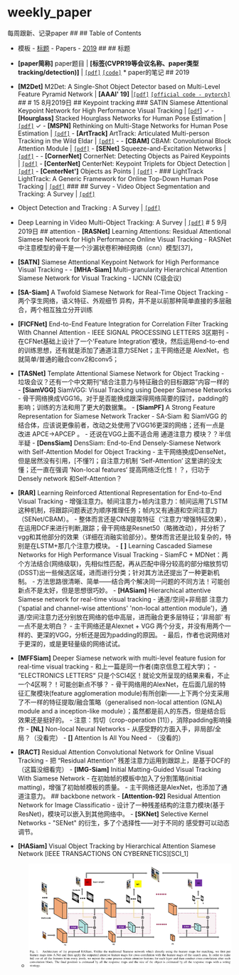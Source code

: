 # weekly_paper
每周跟新、记录paper ## ## Table of Contents
- 模板 - [标题](https://github.com/bluoluo/weekly_paper/blob/master/README.md#标题) - Papers - [2019](https://github.com/bluoluo/weekly_paper/blob/master/README.md#2019) ## ## 标题
- **[paper简称]** paper题目 | **[标签(CVPR19等会议名称、paper类型tracking/detection)]** | [`[pdf]`](pdf链接) [`[code]`](code链接) * paper的笔记 ## 2019
- **[M2Det]** M2Det: A Single-Shot Object Detector based on Multi-Level Feature Pyramid Network | **[AAAI' 19]** |[`[pdf]`](https://arxiv.org/pdf/1811.04533.pdf) [`[official code - pytorch]`](https://github.com/qijiezhao/M2Det) ## # 15 8月2019日 ## Keypoint tracking ### SATIN Siamese Attentional Keypoint Network for High Performance Visual Tracking | [[`pdf`]](https://arxiv.org/abs/1904.10128) ✓ - **[Hourglass]** Stacked Hourglass Networks for Human Pose Estimation | [`[pdf]`](http://arxiv.org/abs/1603.06937) ✓ - **[MSPN]** Rethinking on Multi-Stage Networks for Human Pose Estimation | [`[pdf]`](https://arxiv.org/abs/1901.00148) - **[ArtTrack]** ArtTrack: Articulated Multi-person Tracking in the Wild Eldar | [`[pdf]`](http://arxiv.org/abs/1612.01465v3) - - **[CBAM]** CBAM: Convolutional Block Attention Module | [`[pdf]`](http://arxiv.org/abs/1807.06521) - **[SENet]** Squeeze-and-Excitation Networks |[`[pdf]`](http://arxiv.org/abs/1709.01507) - - **[CornerNet]** CornerNet: Detecting Objects as Paired Keypoints | [`[pdf]`](https://doi.org/10.1007/s11263-019-01204-1) - **[CenterNet]** CenterNet: Keypoint Triplets for Object Detection | [`[pdf]`](http://arxiv.org/abs/1904.08189) - **[CenterNet']** Objects as Points | [`[pdf]`](http://arxiv.org/abs/1904.07850) - ### LightTrack
LightTrack: A Generic Framework for Online Top-Down Human Pose Tracking | [`[pdf]`](https://arxiv.org/abs/1905.02822) ### ## Survey - Video Object Segmentation and Tracking: A Survey | [`[pdf]`](http://arxiv.org/abs/1904.09172)
- Object Detection and Tracking : A Survey | [`[pdf]`](http://ieeexplore.ieee.org/document/7546127/)
- Deep Learning in Video Multi-Object Tracking: A Survey | [`[pdf]`](http://arxiv.org/abs/1907.12740) # 5 9月2019日 ## attention - **[RASNet]** Learning Attentions: Residual Attentional Siamese Network for High Performance Online Visual Tracking - RASNet中注意模型的骨干是一个沙漏状卷积神经网络（cnn）模型[37]，
- **[SATN]** Siamese Attentional Keypoint Network for High Performance Visual Tracking - - **[MHA-Siam]** Multi-granularity Hierarchical Attention Siamese Network for Visual Tracking - IJCNN (C级会议)
- **[SA-Siam]** A Twofold Siamese Network for Real-Time Object Tracking - 两个孪生网络，语义特征、外观细节 异构，并不是以前那种简单直接的多层融合，两个相互独立分开训练
- **[FICFNet]** End-to-End Feature Integration for Correlation Filter Tracking With Channel Attention - IEEE SIGNAL PROCESSING LETTERS 3区期刊 - 在CFNet基础上设计了一个'Feature Integration'模块，然后运用end-to-end的训练思想，还有就是添加了通道注意力SENet；主干网络还是 AlexNet，也就简单/普通的融合conv2和conv5；
- **[TASNet]** Template Attentional Siamese Network for Object Tracking - 垃圾会议？还有一个中文期刊“结合注意力与特征融合的目标跟踪”内容一样的 - **[SiamVGG]** SiamVGG: Visual Tracking using Deeper Siamese Networks - 骨干网络换成VGG16。对于是否能换成跟深得网络简要的探讨，padding的影响；训练的方法和用了更大的数据集。 - **[SiamPF]** A Strong Feature Representation for Siamese Network Tracker - SA-Siam 和 SiamVGG 的结合体，应该说更像前者，改动之处使用了VGG16更深的网络；还有一点是 改进 APCE→APCEP 。 - 还说在VGG上面不适合用 通道注意力 模块？？半信半疑 - **[DensSiam]** DensSiam: End-to-End Densely-Siamese Network with Self-Attention Model for Object Tracking - 主干网络换成DenseNet，但是居然没有引用，[不懂?]；自注意力机制 ‘Self-Attention’ 这里讲的没太懂；还一直在强调 ’Non-local features‘ 提高网络泛化性！？，归功于Densely network 和Self-Attention？
- **[RAR]** Learning Reinforced Attentional Representation for End-to-End Visual Tracking - 增强注意力。帧间注意力+帧内注意力：帧间运用了LSTM这种机制，将跟踪问题表述为顺序推理任务；帧内又有通道和空间注意力（SENet/CBAM）。 - 整体而言还是CNN提取特征（’注意力‘增强特征效果），在运用DCF来进行判断,跟踪；骨干网络是Resnet50（略微改动），并分析了vgg和其他部分的效果（详细在消融实验部分）。整体而言还是比较复杂的，特别是在LSTM+那几个注意力模块。 - **[ ]** Learning Cascaded Siamese Networks for High Performance Visual Tracking - SiamFC + MDNet：两个方法结合(网络级联)，先相似性匹配，再从匹配中得分较高的部分缩放剪切(DSST)出一些候选区域，进而进行分类；针对其方法还提出了一种更新机制。 - 方法思路很清晰、简单——结合两个解决同一问题的不同方法！可能创新点不是太好，但是思想很巧妙。 - **[HASiam]** Hierarchical attentive Siamese network for real-time visual tracking - 通道/空间+非局部 注意力('spatial and channel-wise attentions' 'non-local attention module')，通道/空间注意力还分别放在网络的低中高层，进而融合更多层特征；‘非局部’ 有一点不是太明白？ - 主干网络还是Alexnet + VGG 两个分支，并没有用两个一样的、更深的VGG，分析还是因为padding的原因。 - 最后，作者也说网络对于更深的，或是更轻量级的网络试试。
- **[MFFSiam]** Deeper Siamese network with multi-level feature fusion for real-time visual tracking - 和上一篇是同一作者(南京信息工程大学)； - ”ELECTRONICS LETTERS“ 只是个SCI4区！就论文所呈现的结果来看，不止一个4区啊？！可能创新点不够？ - 骨干网络用的AlexNet，在后面几层的特征汇聚模块(feature agglomeration module)有所创新——上下两个分支采用了不一样的特征提取/融合策略（generalised non-local attention (GNLA) module and a inception-like module）；虽然都是前人的东西，但是结合后效果还是挺好的。 - 注意：剪切（crop-operation [11]），消除padding影响操作 - **[NL]** Non-local Neural Networks - 从感受野的方面入手，非局部/全局？（没看完） - **[]** Attention Is All You Need - （没看的）
- **[RACT]** Residual Attention Convolutional Network for Online Visual Tracking - 把 “Residual Attention” 残差注意力运用到跟踪上，是基于DCF的（这篇没细看完） - **[IMG-Siam]** Initial Matting-Guided Visual Tracking With Siamese Network - 在初始帧的模板中加入了分割策略(initial matting)，增强了初始帧模板的质量。 - 主干网络还是AlexNet，也添加了通道注意力。 ## backbone network - **[Attention-92]** Residual Attention Network for Image Classificatio - 设计了一种残差结构的注意力模块(基于ResNet)，模块可以嵌入到其他网络中。 - **[SKNet]** Selective Kernel Networks - "SENet" 的衍生，多了个选择性——对于不同的 感受野可以动态调节。

- **[HASiam]** Visual Object Tracking by Hierarchical Attention Siamese Network [IEEE TRANSACTIONS ON CYBERNETICS][SCI_1]
	- ![HASiam](./img/HASiam_0.png)
